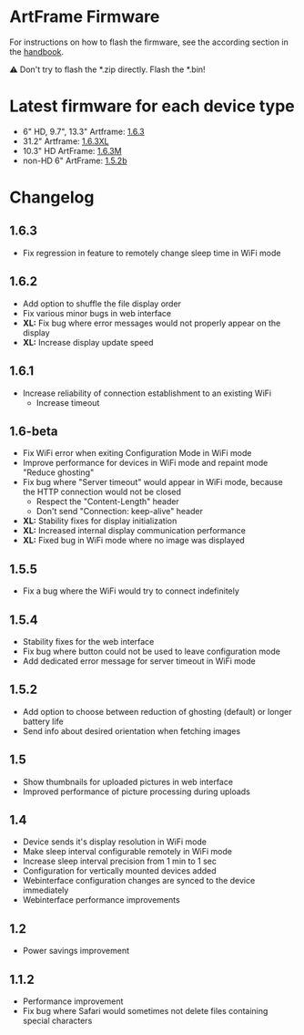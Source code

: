 # ArtFrame Firmware
For instructions on how to flash the firmware, see the according section in the [handbook](https://framelabs.eu/firmware-update).

⚠ Don't try to flash the *.zip directly. Flash the *.bin!

# Latest firmware for each device type
* 6" HD, 9.7", 13.3" Artframe: [1.6.3](ArtFrame-Firmware-1.6.3.zip?raw=1)
* 31.2" Artframe: [1.6.3XL](ArtFrame-Firmware-1.6.3XL.zip?raw=1)
* 10.3" HD ArtFrame: [1.6.3M](ArtFrame-Firmware-1.6.3M.zip?raw=1)
* non-HD 6" ArtFrame: [1.5.2b](ArtFrame-Firmware-1.5.2b.zip?raw=1)

# Changelog

## 1.6.3
* Fix regression in feature to remotely change sleep time in WiFi mode

## 1.6.2
* Add option to shuffle the file display order
* Fix various minor bugs in web interface
* **XL:** Fix bug where error messages would not properly appear on the display
* **XL:** Increase display update speed

## 1.6.1
* Increase reliability of connection establishment to an existing WiFi
    * Increase timeout

## 1.6-beta
* Fix WiFi error when exiting Configuration Mode in WiFi mode
* Improve performance for devices in WiFi mode and repaint mode "Reduce ghosting"
* Fix bug where "Server timeout" would appear in WiFi mode, because the HTTP connection would not be closed
    * Respect the "Content-Length" header
    * Don't send "Connection: keep-alive" header
* **XL:** Stability fixes for display initialization
* **XL:** Increased internal display communication performance
* **XL:** Fixed bug in WiFi mode where no image was displayed

## 1.5.5
* Fix a bug where the WiFi would try to connect indefinitely

## 1.5.4
* Stability fixes for the web interface
* Fix bug where button could not be used to leave configuration mode
* Add dedicated error message for server timeout in WiFi mode

## 1.5.2
* Add option to choose between reduction of ghosting (default) or longer battery life
* Send info about desired orientation when fetching images

## 1.5
* Show thumbnails for uploaded pictures in web interface
* Improved performance of picture processing during uploads

## 1.4
* Device sends it's display resolution in WiFi mode
* Make sleep interval configurable remotely in WiFi mode
* Increase sleep interval precision from 1 min to 1 sec
* Configuration for vertically mounted devices added
* Webinterface configuration changes are synced to the device immediately
* Webinterface performance improvements

## 1.2
* Power savings improvement

## 1.1.2
* Performance improvement
* Fix bug where Safari would sometimes not delete files containing special characters
